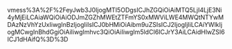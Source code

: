 vmess%3A%2F%2FeyJwb3J0IjogMTI5ODgsICJhZGQiOiAiMTQ5LjI4LjE3Ni4yMjEiLCAiaWQiOiAiODJmZGZhMWEtZTFmYS0xMWViLWE4MWQtNTYwMDAzNzVhYzUxIiwgInBzIjogIiIsICJ0bHMiOiAibm9uZSIsICJ2IjogIjIiLCAiYWlkIjogMCwgInBhdGgiOiAiIiwgImhvc3QiOiAiIiwgIm5ldCI6ICJrY3AiLCAidHlwZSI6ICJ1dHAifQ%3D%3D

